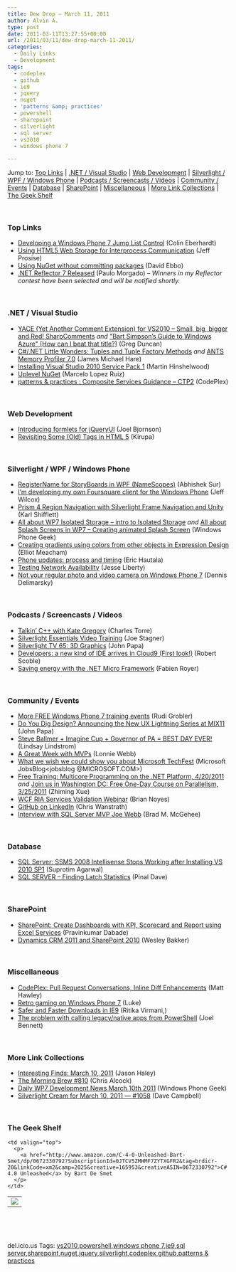 ```yaml
---
title: Dew Drop – March 11, 2011
author: Alvin A.
type: post
date: 2011-03-11T13:27:55+00:00
url: /2011/03/11/dew-drop-march-11-2011/
categories:
  - Daily Links
  - Development
tags:
  - codeplex
  - github
  - ie9
  - jquery
  - nuget
  - 'patterns &amp; practices'
  - powershell
  - sharepoint
  - silverlight
  - sql server
  - vs2010
  - windows phone 7

---
```

Jump to: [Top Links][1] | [.NET / Visual Studio][2] | [Web Development][3] | [Silverlight / WPF / Windows Phone][4] | [Podcasts / Screencasts / Videos][5] | [Community / Events][6] | [Database][7] | [SharePoint][8] | [Miscellaneous][9] | [More Link Collections][10] | [The Geek Shelf][11] 

&#160;

### <a name="top"></a>Top Links

  * [Developing a Windows Phone 7 Jump List Control][12] (Colin Eberhardt)
  * [Using HTML5 Web Storage for Interprocess Communication][13] (Jeff Prosise)
  * [Using NuGet without committing packages][14] (David Ebbo)
  * <a href="http://weblogs.asp.net/paulomorgado/archive/2011/03/11/net-reflector-7-released.aspx" target="_blank">.NET Reflector 7 Released</a> (Paulo Morgado) _– Winners in my Reflector contest have been selected and will be notified shortly._

&#160;

### <a name="dotnet"></a>.NET / Visual Studio

  * [YACE (Yet Another Comment Extension) for VS2010 &#8211; Small, big, bigger and Red! SharpComments][15] _and_ ["Bart Simpson&#8217;s Guide to Windows Azure" [How can I beat that title?]][16] (Greg Duncan)
  * [C#/.NET Little Wonders: Tuples and Tuple Factory Methods][17] _and_ [ANTS Memory Profiler 7.0][18] (James Michael Hare)
  * [Installing Visual Studio 2010 Service Pack 1][19] (Martin Hinshelwood)
  * [Uplevel NuGet][20] (Marcelo Lopez Ruiz)
  * <a href="http://compositeservices.codeplex.com/releases/view/62235" target="_blank">patterns & practices : Composite Services Guidance – CTP2</a> (CodePlex)

&#160;

### <a name="web"></a>Web Development

  * [Introducing formlets for jQueryUI][21] (Joel Bjornson)
  * [Revisiting Some (Old) Tags in HTML 5][22] (Kirupa)

&#160;

### <a name="silverlight"></a>Silverlight / WPF / Windows Phone

  * [RegisterName for StoryBoards in WPF (NameScopes)][23] (Abhishek Sur)
  * [I’m developing my own Foursquare client for the Windows Phone][24] (Jeff Wilcox)
  * [Prism 4 Region Navigation with Silverlight Frame Navigation and Unity][25] (Karl Shifflett)
  * [All about WP7 Isolated Storage – intro to Isolated Storage][26] _and_ [All about Splash Screens in WP7 – Creating animated Splash Screen][27] (Windows Phone Geek)
  * [Creating gradients using colors from other objects in Expression Design][28] (Elliot Meacham)
  * [Phone updates: process and timing][29] (Eric Hautala)
  * [Testing Network Availability][30] (Jesse Liberty)
  * [Not your regular photo and video camera on Windows Phone 7][31] (Dennis Delimarsky)

&#160;

### <a name="podcasts"></a>Podcasts / Screencasts / Videos

  * [Talkin&#8217; C++ with Kate Gregory][32] (Charles Torre)
  * [Silverlight Essentials Video Training][33] (Joe Stagner)
  * [Silverlight TV 65: 3D Graphics][34] (John Papa)
  * [Developers: a new kind of IDE arrives in Cloud9 (First look!)][35] (Robert Scoble)
  * [Saving energy with the .NET Micro Framework][36] (Fabien Royer)

&#160;

### <a name="events"></a>Community / Events

  * [More FREE Windows Phone 7 training events][37] (Rudi Grobler)
  * [Do You Dig Design? Announcing the New UX Lightning Series at MIX11][38] (John Papa)
  * [Steve Ballmer + Imagine Cup + Governor of PA = BEST DAY EVER!][39] (Lindsay Lindstrom)
  * [A Great Week with MVPs][40] (Lonnie Webb)
  * [What we wish we could show you about Microsoft TechFest][41] (Microsoft JobsBlog<jobsblog @MICROSOFT.COM>)
  * [Free Training: Multicore Programming on the .NET Platform, 4/20/2011][42] _and_ [Join us in Washington DC: Free One-Day Course on Parallelism, 3/25/2011][43] (Zhiming Xue)
  * [WCF RIA Services Validation Webinar][44] (Brian Noyes)
  * [GitHub on LinkedIn][45] (Chris Wanstrath)
  * [Interview with SQL Server MVP Joe Webb][46] (Brad M. McGehee)

&#160;

### <a name="db"></a>Database

  * [SQL Server: SSMS 2008 Intellisense Stops Working after Installing VS 2010 SP1][47] (Suprotim Agarwal)
  * [SQL SERVER – Finding Latch Statistics][48] (Pinal Dave)

&#160;

### <a name="sp"></a>SharePoint

  * [SharePoint: Create Dashboards with KPI, Scorecard and Report using Excel Services][49] (Pravinkumar Dabade)
  * [Dynamics CRM 2011 and SharePoint 2010][50] (Wesley Bakker)

&#160;

### <a name="misc"></a>Miscellaneous

  * <a href="http://blogs.msdn.com/b/codeplex/archive/2011/03/10/pull-request-conversations-inline-diff-enhancements.aspx" target="_blank">CodePlex: Pull Request Conversations, Inline Diff Enhancements</a> (Matt Hawley)
  * [Retro gaming on Windows Phone 7][51] (Luke)
  * [Safer and Faster Downloads in IE9][52] (Ritika Virmani,)
  * [The problem with calling legacy/native apps from PowerShell][53] (Joel Bennett)

&#160;

### <a name="links"></a>More Link Collections

  * [Interesting Finds: March 10, 2011][54] (Jason Haley)
  * [The Morning Brew #810][55] (Chris Alcock)
  * [Daily WP7 Development News March 10th 2011][56] (Windows Phone Geek)
  * [Silverlight Cream for March 10, 2011 &#8212; #1058][57] (Dave Campbell)

&#160;

### <a name="shelf"></a>The Geek Shelf

<table border="0" cellspacing="0" cellpadding="0">
  <tr>
    <td>
      <img data-recalc-dims="1" decoding="async" src="https://i0.wp.com/ecx.images-amazon.com/images/I/41K3Nawoc3L._SL160_.jpg?w=660" />
    </td>
    
    <td valign="top">
      <p>
        <a href="http://www.amazon.com/C-4-0-Unleashed-Bart-Smet/dp/0672330792?SubscriptionId=0JTCV5ZMHMF7ZYTXGFR2&tag=brdicr-20&linkCode=xm2&camp=2025&creative=165953&creativeASIN=0672330792">C# 4.0 Unleashed</a> by Bart De Smet
      </p>
    </td>
  </tr>
</table>

&#160;

<div style="padding-bottom: 0px; margin: 0px; padding-left: 0px; padding-right: 0px; display: inline; float: none; padding-top: 0px" id="scid:C16BAC14-9A3D-4c50-9394-FBFEF7A93539:6d65b7f5-99c1-46b9-bfaf-e42d9d8fe53c" class="wlWriterEditableSmartContent">
  <!--dotnetkickit-->
</div>

&#160;

<div style="padding-bottom: 0px; margin: 0px; padding-left: 0px; padding-right: 0px; display: inline; float: none; padding-top: 0px" id="scid:0767317B-992E-4b12-91E0-4F059A8CECA8:7e724d10-d3c7-4825-86d1-94ed57053737" class="wlWriterEditableSmartContent">
  del.icio.us Tags: <a href="http://del.icio.us/popular/vs2010" rel="tag">vs2010</a>,<a href="http://del.icio.us/popular/powershell" rel="tag">powershell</a>,<a href="http://del.icio.us/popular/windows+phone+7" rel="tag">windows phone 7</a>,<a href="http://del.icio.us/popular/ie9" rel="tag">ie9</a>,<a href="http://del.icio.us/popular/sql+server" rel="tag">sql server</a>,<a href="http://del.icio.us/popular/sharepoint" rel="tag">sharepoint</a>,<a href="http://del.icio.us/popular/nuget" rel="tag">nuget</a>,<a href="http://del.icio.us/popular/jquery" rel="tag">jquery</a>,<a href="http://del.icio.us/popular/silverlight" rel="tag">silverlight</a>,<a href="http://del.icio.us/popular/codeplex" rel="tag">codeplex</a>,<a href="http://del.icio.us/popular/github" rel="tag">github</a>,<a href="http://del.icio.us/popular/patterns+%26+practices" rel="tag">patterns & practices</a>
</div>

 [1]: https://morningdew-bpc6g3a0fgaxdxcu.eastus2-01.azurewebsites.net/#top
 [2]: https://morningdew-bpc6g3a0fgaxdxcu.eastus2-01.azurewebsites.net/#dotnet
 [3]: https://morningdew-bpc6g3a0fgaxdxcu.eastus2-01.azurewebsites.net/#web
 [4]: https://morningdew-bpc6g3a0fgaxdxcu.eastus2-01.azurewebsites.net/#silverlight
 [5]: https://morningdew-bpc6g3a0fgaxdxcu.eastus2-01.azurewebsites.net/#podcasts
 [6]: https://morningdew-bpc6g3a0fgaxdxcu.eastus2-01.azurewebsites.net/#events
 [7]: https://morningdew-bpc6g3a0fgaxdxcu.eastus2-01.azurewebsites.net/#db
 [8]: https://morningdew-bpc6g3a0fgaxdxcu.eastus2-01.azurewebsites.net/#sp
 [9]: https://morningdew-bpc6g3a0fgaxdxcu.eastus2-01.azurewebsites.net/#misc
 [10]: https://morningdew-bpc6g3a0fgaxdxcu.eastus2-01.azurewebsites.net/#links
 [11]: https://morningdew-bpc6g3a0fgaxdxcu.eastus2-01.azurewebsites.net/#shelf
 [12]: http://www.codeproject.com/KB/windows-phone-7/WindowsPhone7JumpLIst.aspx
 [13]: http://www.wintellect.com/CS/blogs/jprosise/archive/2011/03/10/using-html5-web-storage-for-interprocess-communication.aspx
 [14]: http://feedproxy.google.com/~r/DavidEbbo/~3/LXjsUefB8yg/using-nuget-without-committing-packages.html
 [15]: http://coolthingoftheday.blogspot.com/2011/03/yace-yet-another-comment-extension-for.html
 [16]: http://coolthingoftheday.blogspot.com/2011/03/simpson-guide-to-windows-azure-how-can.html
 [17]: http://geekswithblogs.net/BlackRabbitCoder/archive/2011/03/10/c.net-little-wonders-tuples-and-tuple-factory-methods.aspx
 [18]: http://geekswithblogs.net/BlackRabbitCoder/archive/2011/03/10/ants-memory-profiler-7.0.aspx
 [19]: http://feedproxy.google.com/~r/MartinHinshelwood/~3/qyet0_HuQS0/installing-visual-studio-2010-service-pack-1.aspx
 [20]: http://blogs.msdn.com/b/marcelolr/archive/2011/03/10/uplevel-nuget.aspx
 [21]: http://www.intellifactory.com/blogs/joel.bjornson/2011/3/11/Introducing-formlets-for-jQueryUI.article
 [22]: http://www.kirupa.com/html5/revisiting_some_tags_html5.htm
 [23]: http://feedproxy.google.com/~r/abhisheksur/WTgI/~3/3sBOeSyJvGQ/registername-for-storyboards-in-wpf.html
 [24]: http://www.jeff.wilcox.name/2011/03/building-an-unofficial-4sq-app-for-wp7/
 [25]: http://karlshifflett.wordpress.com/2011/03/10/prism-4-region-navigation-with-silverlight-frame-navigation-and-unity/
 [26]: http://www.windowsphonegeek.com/tips/all-about-wp7-isolated-storage--intro-to-isolated-storage
 [27]: http://www.windowsphonegeek.com/articles/All-about-Splash-Screens-in-WP7-ndash-Creating-animated-Splash-Screen
 [28]: http://expressioniq.com/?p=2035
 [29]: http://windowsteamblog.com/windows_phone/b/windowsphone/archive/2011/03/10/phone-updates-process-and-timing.aspx
 [30]: http://feedproxy.google.com/~r/JesseLiberty-SilverlightGeek/~3/cNoJCA5wySU/
 [31]: http://feeds.dzone.com/~r/zones/dotnet/~3/abCGNUnAByw/not-your-regular-photo-and
 [32]: http://channel9.msdn.com/Blogs/Charles/VC-MVP-Summit-Kate-Gregory
 [33]: http://feedproxy.google.com/~r/MSJoe/~3/oK1b--731N0/
 [34]: http://channel9.msdn.com/Shows/SilverlightTV/Silverlight-TV-65-3D-Graphics
 [35]: http://scobleizer.com/2011/03/10/developers-a-new-kind-of-ide-arrives-in-cloud9/
 [36]: http://channel9.msdn.com/coding4fun/articles/Saving-energy-with-the-NET-Micro-Framework
 [37]: http://feedproxy.google.com/~r/RudiGroblerInTheCloud/~3/d3DhWbIHqkQ/more-windows-phone-7-training
 [38]: http://feedproxy.google.com/~r/JohnPapa/~3/yTP_2Eg-Xw0/
 [39]: http://feedproxy.google.com/~r/DevelopingTheFuture/~3/kom0O4mggU0/steve-ballmer-imagine-cup-governor-of-pa-best-day-ever.aspx
 [40]: http://blogs.msdn.com/b/mvpawardprogram/archive/2011/03/10/a-great-week-with-mvps.aspx
 [41]: http://feeds.microsoftjobsblog.com/~r/MicrosoftJobsBlog/~3/Bs3bHOL_-5c/
 [42]: http://blogs.msdn.com/b/zxue/archive/2011/03/10/free-training-multicore-programming-on-the-net-platform-4-20-2011.aspx
 [43]: http://blogs.msdn.com/b/zxue/archive/2011/03/10/join-us-in-washington-dc-free-one-day-course-on-parallelism-3-25-2011.aspx
 [44]: http://www.softinsight.com/bnoyes/2011/03/11/WCFRIAServicesValidationWebinar.aspx
 [45]: https://github.com/blog/812-github-on-linkedin
 [46]: http://www.sqlservercentral.com/blogs/aloha_dba/archive/2011/03/10/interview-with-sql-server-mvp-joe-webb.aspx
 [47]: http://feedproxy.google.com/~r/sqlservercurry/blog/~3/X9Ft91Zdw9w/sql-server-ssms-2008-intellisense-stops.html
 [48]: http://blog.sqlauthority.com/2011/03/11/sql-server-finding-latch-statistics/
 [49]: http://feedproxy.google.com/~r/netCurryRecentArticles/~3/UrOiCE9vwyE/ShowArticle.aspx
 [50]: http://weblogs.asp.net/wesleybakker/archive/2011/03/11/dynamics-crm-2011-and-sharepoint-2010.aspx
 [51]: http://www.mykindofphone.com/retro-gaming-on-windows-phone-7-2
 [52]: http://blogs.msdn.com/b/ie/archive/2011/03/10/safer-and-faster-downloads-in-ie9.aspx
 [53]: http://huddledmasses.org/the-problem-with-calling-legacy-or-native-apps-from-powershell/
 [54]: http://jasonhaley.com/blog/post.aspx?id=fffa43bb-140e-423b-884c-11700abc2ef9
 [55]: http://feedproxy.google.com/~r/ReflectivePerspective/~3/c5gVt0WcowU/
 [56]: http://www.windowsphonegeek.com/news/daily-wp7-development-news-march-10th-2011
 [57]: http://geekswithblogs.net/WynApseTechnicalMusings/archive/2011/03/10/144307.aspx